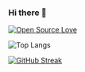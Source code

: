 ### Hi there 👋


[![Open Source Love](https://badges.frapsoft.com/os/v1/open-source.svg?v=102)](https://github.com/ellerbrock/open-source-badge/)


![Top Langs](https://github-readme-stats.vercel.app/api/top-langs/?username=qberg&hide=jupyter%20notebook,html,tex&theme=highcontrast)

[![GitHub Streak](https://streak-stats.demolab.com/?user=qberg&theme=highcontrast)](https://git.io/streak-stats)





















<!--
**qberg/qberg** is a ✨ _special_ ✨ repository because its `README.md` (this file) appears on your GitHub profile.

Here are some ideas to get you started:

- 🔭 I’m currently working on ...
- 🌱 I’m currently learning ...
- 👯 I’m looking to collaborate on ...
- 🤔 I’m looking for help with ...
- 💬 Ask me about ...
- 📫 How to reach me: ...
- 😄 Pronouns: ...
- ⚡ Fun fact: ...
-->

